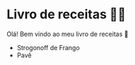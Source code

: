 # Livro de receitas :man_cook:

Olá! Bem vindo ao meu livro de receitas :cookie:

- Strogonoff de Frango
- Pavê
